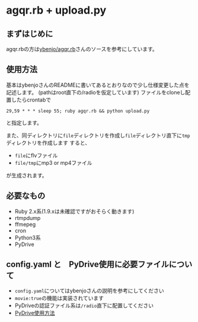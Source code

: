 # agqr.rb + upload.py
## まずはじめに
agqr.rbの方は[ybenjo/agqr.rb](https://gist.github.com/ybenjo/9904543)さんのソースを参考にしています。

## 使用方法
基本はybenjoさんのREADMEに書いてあるとおりなので少し仕様変更した点を記述します。
(pathはroot直下の/radioを仮定しています)
ファイルをcloneし配置したらcrontabで

`29,59 * * * sleep 55; ruby agqr.rb && python upload.py`

と指定します。

また、同ディレクトリに`file`ディレクトリを作成し`file`ディレクトリ直下に`tmp`ディレクトリを作成します
すると、

- `file`にflvファイル
- `file/tmp`にmp3 or mp4ファイル

が生成されます。

## 必要なもの
- Ruby 2.x系(1.9.xは未確認ですがおそらく動きます)
- rtmpdump
- ffmepeg
- cron
- Python3系
- PyDrive

## config.yaml と　PyDrive使用に必要ファイルについて
- `config.yaml`についてはybenjoさんの説明を参考にしてください
- `movie:true`の機能は実装されています
- PyDriveの認証ファイル系は`/radio`直下に配置してください
- [PyDrive使用方法](https://qiita.com/soup01/items/670107d8454274297b5d)

